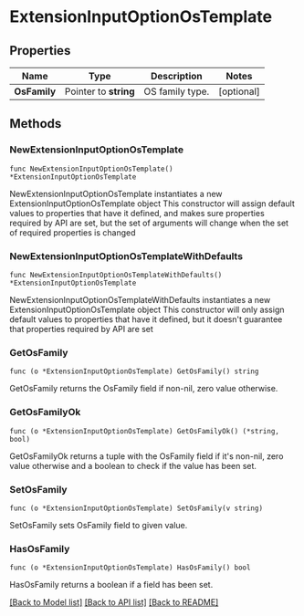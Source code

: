 # ExtensionInputOptionOsTemplate

## Properties

Name | Type | Description | Notes
------------ | ------------- | ------------- | -------------
**OsFamily** | Pointer to **string** | OS family type. | [optional] 

## Methods

### NewExtensionInputOptionOsTemplate

`func NewExtensionInputOptionOsTemplate() *ExtensionInputOptionOsTemplate`

NewExtensionInputOptionOsTemplate instantiates a new ExtensionInputOptionOsTemplate object
This constructor will assign default values to properties that have it defined,
and makes sure properties required by API are set, but the set of arguments
will change when the set of required properties is changed

### NewExtensionInputOptionOsTemplateWithDefaults

`func NewExtensionInputOptionOsTemplateWithDefaults() *ExtensionInputOptionOsTemplate`

NewExtensionInputOptionOsTemplateWithDefaults instantiates a new ExtensionInputOptionOsTemplate object
This constructor will only assign default values to properties that have it defined,
but it doesn't guarantee that properties required by API are set

### GetOsFamily

`func (o *ExtensionInputOptionOsTemplate) GetOsFamily() string`

GetOsFamily returns the OsFamily field if non-nil, zero value otherwise.

### GetOsFamilyOk

`func (o *ExtensionInputOptionOsTemplate) GetOsFamilyOk() (*string, bool)`

GetOsFamilyOk returns a tuple with the OsFamily field if it's non-nil, zero value otherwise
and a boolean to check if the value has been set.

### SetOsFamily

`func (o *ExtensionInputOptionOsTemplate) SetOsFamily(v string)`

SetOsFamily sets OsFamily field to given value.

### HasOsFamily

`func (o *ExtensionInputOptionOsTemplate) HasOsFamily() bool`

HasOsFamily returns a boolean if a field has been set.


[[Back to Model list]](../README.md#documentation-for-models) [[Back to API list]](../README.md#documentation-for-api-endpoints) [[Back to README]](../README.md)


